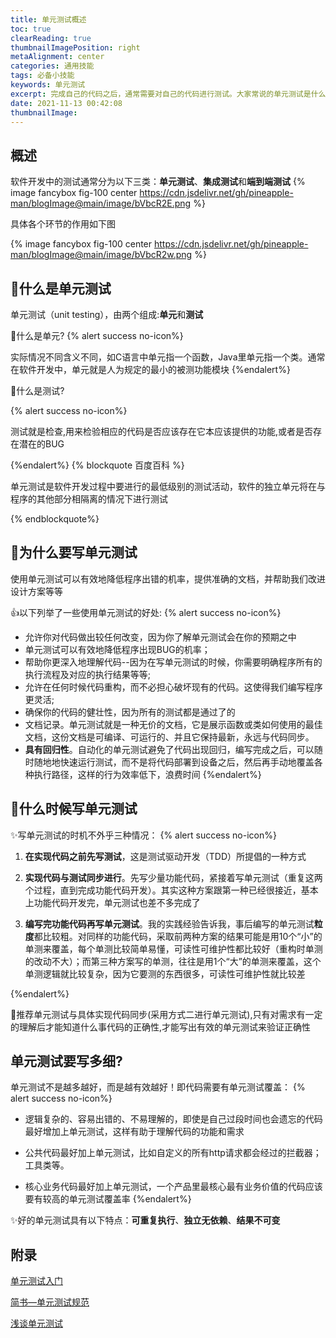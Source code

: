 ```yaml
---
title: 单元测试概述
toc: true
clearReading: true
thumbnailImagePosition: right
metaAlignment: center
categories: 通用技能
tags: 必备小技能
keywords: 单元测试
excerpt: 完成自己的代码之后，通常需要对自己的代码进行测试。大家常说的单元测试是什么东西？
date: 2021-11-13 00:42:08
thumbnailImage:
---
```

<!-- toc -->


## 概述

软件开发中的测试通常分为以下三类：**单元测试**、**集成测试**和**端到端测试**
{% image fancybox fig-100  center https://cdn.jsdelivr.net/gh/pineapple-man/blogImage@main/image/bVbcR2E.png %}

具体各个环节的作用如下图

{% image fancybox fig-100  center https://cdn.jsdelivr.net/gh/pineapple-man/blogImage@main/image/bVbcR2w.png %}

## :thinking:什么是单元测试

单元测试（unit testing），由两个组成:**单元**和**测试**

:thinking:什么是单元?
{% alert success no-icon%}

实际情况不同含义不同，如C语言中单元指一个函数，Java里单元指一个类。通常在软件开发中，单元就是人为规定的最小的被测功能模块
{%endalert%}

:thinking:什么是测试?

{% alert success no-icon%}

测试就是检查,用来检验相应的代码是否应该存在它本应该提供的功能,或者是否存在潜在的BUG

{%endalert%}
{% blockquote 百度百科  %}

单元测试是软件开发过程中要进行的最低级别的测试活动，软件的独立单元将在与程序的其他部分相隔离的情况下进行测试

{% endblockquote%}

## :thinking:为什么要写单元测试

使用单元测试可以有效地降低程序出错的机率，提供准确的文档，并帮助我们改进设计方案等等

:+1:以下列举了一些使用单元测试的好处:
{% alert success no-icon%}
- 允许你对代码做出较任何改变，因为你了解单元测试会在你的预期之中
- 单元测试可以有效地降低程序出现BUG的机率；
- 帮助你更深入地理解代码--因为在写单元测试的时候，你需要明确程序所有的执行流程及对应的执行结果等等;
- 允许在任何时候代码重构，而不必担心破坏现有的代码。这使得我们编写程序更灵活;
- 确保你的代码的健壮性，因为所有的测试都是通过了的
- 文档记录。单元测试就是一种无价的文档，它是展示函数或类如何使用的最佳文档，这份文档是可编译、可运行的、并且它保持最新，永远与代码同步。
- **具有回归性**。自动化的单元测试避免了代码出现回归，编写完成之后，可以随时随地地快速运行测试，而不是将代码部署到设备之后，然后再手动地覆盖各种执行路径，这样的行为效率低下，浪费时间
{%endalert%}


## :thinking:什么时候写单元测试

:sparkles:写单元测试的时机不外乎三种情况：
{% alert success no-icon%}

1. **在实现代码之前先写测试**，这是测试驱动开发（TDD）所提倡的一种方式

2. **实现代码与测试同步进行**。先写少量功能代码，紧接着写单元测试（重复这两个过程，直到完成功能代码开发）。其实这种方案跟第一种已经很接近，基本上功能代码开发完，单元测试也差不多完成了

3. **编写完功能代码再写单元测试**。我的实践经验告诉我，事后编写的单元测试**粒度**都比较粗。对同样的功能代码，采取前两种方案的结果可能是用10个“小”的单测来覆盖，每个单测比较简单易懂，可读性可维护性都比较好（重构时单测的改动不大）；而第三种方案写的单测，往往是用1个“大”的单测来覆盖，这个单测逻辑就比较复杂，因为它要测的东西很多，可读性可维护性就比较差

{%endalert%}

:older_man:推荐单元测试与具体实现代码同步(采用方式二进行单元测试),只有对需求有一定的理解后才能知道什么事代码的正确性,才能写出有效的单元测试来验证正确性

## 单元测试要写多细?

单元测试不是越多越好，而是越有效越好！即代码需要有单元测试覆盖：
{% alert success no-icon%}

- 逻辑复杂的、容易出错的、不易理解的，即使是自己过段时间也会遗忘的代码最好增加上单元测试，这样有助于理解代码的功能和需求

- 公共代码最好加上单元测试，比如自定义的所有http请求都会经过的拦截器；工具类等。

- 核心业务代码最好加上单元测试，一个产品里最核心最有业务价值的代码应该要有较高的单元测试覆盖率
{%endalert%}

:sparkles:好的单元测试具有以下特点：**可重复执行**、**独立无依赖**、**结果不可变**


## 附录

[单元测试入门](https://segmentfault.com/a/1190000015421734)

[简书—单元测试规范](https://www.jianshu.com/p/37ffeef5ee5b?spm=a2c6h.12873639.0.0.50457912GCQtSv)

[浅谈单元测试](https://www.pdai.tech/md/develop/ut/dev-ut-unit-test.html)


